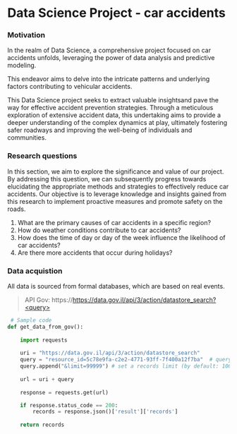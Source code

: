 # Data Science Project - car accidents

### Motivation
In the realm of Data Science, a comprehensive project focused on car accidents unfolds, leveraging the power of data analysis and predictive modeling.

This endeavor aims to delve into the intricate patterns and underlying factors contributing to vehicular accidents.

This Data Science project seeks to extract valuable insightsand pave the way for effective accident prevention strategies. 
Through a meticulous exploration of extensive accident data, this undertaking aims to provide a deeper understanding of the complex dynamics at play, ultimately fostering safer roadways and improving the well-being of individuals and communities.

### Research questions
In this section, we aim to explore the significance and value of our project.
By addressing this question, we can subsequently progress towards elucidating the appropriate methods and strategies to effectively reduce car accidents.
Our objective is to leverage knowledge and insights gained from this research to implement proactive measures and promote safety on the roads.
 1. What are the primary causes of car accidents in a specific region?
 2. How do weather conditions contribute to car accidents?
 3. How does the time of day or day of the week influence the likelihood of car accidents?
 5. Are there more accidents that occur during holidays?


### Data acquistion
All data is sourced from formal databases, which are based on real events.
> API Gov: https://https://data.gov.il/api/3/action/datastore_search?<query>
```python
 # Sample code
def get_data_from_gov():
    
    import requests
    
    uri = "https://data.gov.il/api/3/action/datastore_search" 
    query = "resource_id=5c78e9fa-c2e2-4771-93ff-7f400a12f7ba"  # query by resource_id
    query.append("&limit=99999") # set a records limit (by default: 1000)
    
    url = uri + query
    
    response = requests.get(url)

    if response.status_code == 200:
        records = response.json()['result']['records']
    
    return records
```
